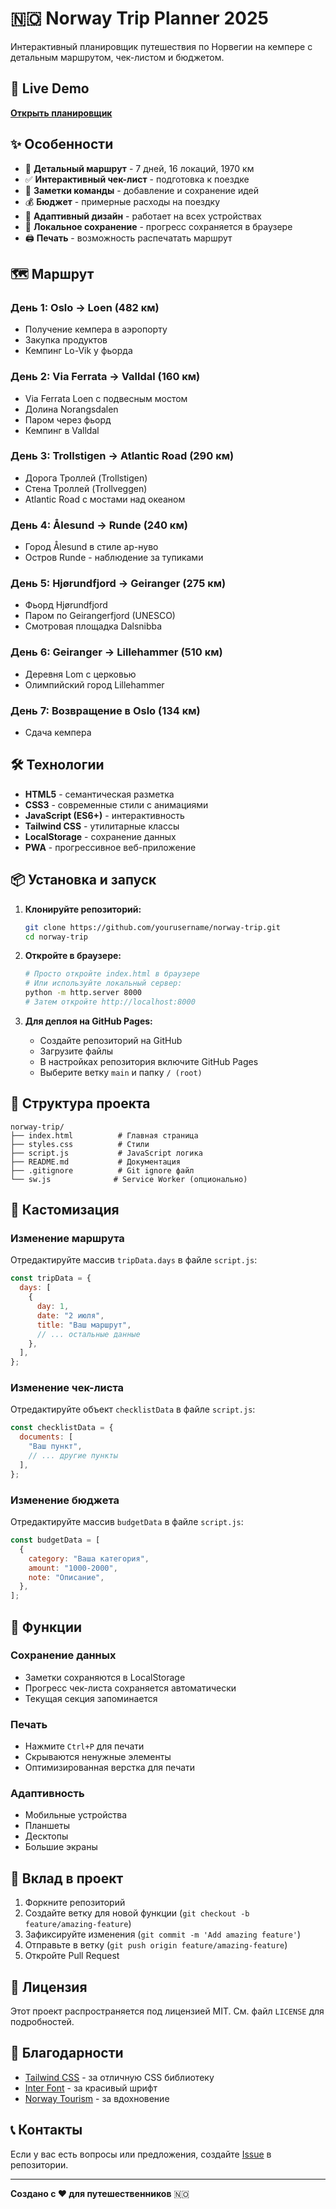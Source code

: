 # 🇳🇴 Norway Trip Planner 2025

Интерактивный планировщик путешествия по Норвегии на кемпере с детальным маршрутом, чек-листом и бюджетом.

## 🚀 Live Demo

**[Открыть планировщик](https://yourusername.github.io/norway-trip/)**

## ✨ Особенности

- 📅 **Детальный маршрут** - 7 дней, 16 локаций, 1970 км
- ✅ **Интерактивный чек-лист** - подготовка к поездке
- 💭 **Заметки команды** - добавление и сохранение идей
- 💰 **Бюджет** - примерные расходы на поездку
- 📱 **Адаптивный дизайн** - работает на всех устройствах
- 💾 **Локальное сохранение** - прогресс сохраняется в браузере
- 🖨️ **Печать** - возможность распечатать маршрут

## 🗺️ Маршрут

### День 1: Oslo → Loen (482 км)

- Получение кемпера в аэропорту
- Закупка продуктов
- Кемпинг Lo-Vik у фьорда

### День 2: Via Ferrata → Valldal (160 км)

- Via Ferrata Loen с подвесным мостом
- Долина Norangsdalen
- Паром через фьорд
- Кемпинг в Valldal

### День 3: Trollstigen → Atlantic Road (290 км)

- Дорога Троллей (Trollstigen)
- Стена Троллей (Trollveggen)
- Atlantic Road с мостами над океаном

### День 4: Ålesund → Runde (240 км)

- Город Ålesund в стиле ар-нуво
- Остров Runde - наблюдение за тупиками

### День 5: Hjørundfjord → Geiranger (275 км)

- Фьорд Hjørundfjord
- Паром по Geirangerfjord (UNESCO)
- Смотровая площадка Dalsnibba

### День 6: Geiranger → Lillehammer (510 км)

- Деревня Lom с церковью
- Олимпийский город Lillehammer

### День 7: Возвращение в Oslo (134 км)

- Сдача кемпера

## 🛠️ Технологии

- **HTML5** - семантическая разметка
- **CSS3** - современные стили с анимациями
- **JavaScript (ES6+)** - интерактивность
- **Tailwind CSS** - утилитарные классы
- **LocalStorage** - сохранение данных
- **PWA** - прогрессивное веб-приложение

## 📦 Установка и запуск

1. **Клонируйте репозиторий:**

   ```bash
   git clone https://github.com/yourusername/norway-trip.git
   cd norway-trip
   ```

2. **Откройте в браузере:**

   ```bash
   # Просто откройте index.html в браузере
   # Или используйте локальный сервер:
   python -m http.server 8000
   # Затем откройте http://localhost:8000
   ```

3. **Для деплоя на GitHub Pages:**
   - Создайте репозиторий на GitHub
   - Загрузите файлы
   - В настройках репозитория включите GitHub Pages
   - Выберите ветку `main` и папку `/ (root)`

## 📁 Структура проекта

```
norway-trip/
├── index.html          # Главная страница
├── styles.css          # Стили
├── script.js           # JavaScript логика
├── README.md           # Документация
├── .gitignore          # Git ignore файл
└── sw.js              # Service Worker (опционально)
```

## 🎨 Кастомизация

### Изменение маршрута

Отредактируйте массив `tripData.days` в файле `script.js`:

```javascript
const tripData = {
  days: [
    {
      day: 1,
      date: "2 июля",
      title: "Ваш маршрут",
      // ... остальные данные
    },
  ],
};
```

### Изменение чек-листа

Отредактируйте объект `checklistData` в файле `script.js`:

```javascript
const checklistData = {
  documents: [
    "Ваш пункт",
    // ... другие пункты
  ],
};
```

### Изменение бюджета

Отредактируйте массив `budgetData` в файле `script.js`:

```javascript
const budgetData = [
  {
    category: "Ваша категория",
    amount: "1000-2000",
    note: "Описание",
  },
];
```

## 🔧 Функции

### Сохранение данных

- Заметки сохраняются в LocalStorage
- Прогресс чек-листа сохраняется автоматически
- Текущая секция запоминается

### Печать

- Нажмите `Ctrl+P` для печати
- Скрываются ненужные элементы
- Оптимизированная верстка для печати

### Адаптивность

- Мобильные устройства
- Планшеты
- Десктопы
- Большие экраны

## 🤝 Вклад в проект

1. Форкните репозиторий
2. Создайте ветку для новой функции (`git checkout -b feature/amazing-feature`)
3. Зафиксируйте изменения (`git commit -m 'Add amazing feature'`)
4. Отправьте в ветку (`git push origin feature/amazing-feature`)
5. Откройте Pull Request

## 📄 Лицензия

Этот проект распространяется под лицензией MIT. См. файл `LICENSE` для подробностей.

## 🙏 Благодарности

- [Tailwind CSS](https://tailwindcss.com/) - за отличную CSS библиотеку
- [Inter Font](https://rsms.me/inter/) - за красивый шрифт
- [Norway Tourism](https://www.visitnorway.com/) - за вдохновение

## 📞 Контакты

Если у вас есть вопросы или предложения, создайте [Issue](https://github.com/yourusername/norway-trip/issues) в репозитории.

---

**Создано с ❤️ для путешественников** 🇳🇴
